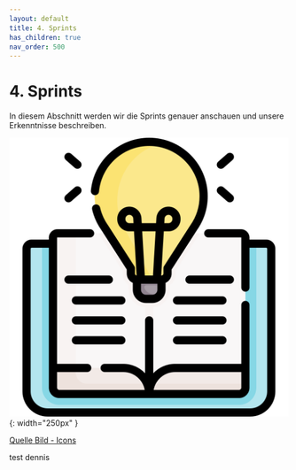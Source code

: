 ```yaml
---
layout: default
title: 4. Sprints
has_children: true
nav_order: 500
---
```


# 4. Sprints

In diesem Abschnitt werden wir die Sprints genauer anschauen und unsere Erkenntnisse beschreiben.

![Learnings](../ressources/icons/learning.png){: width="250px" }

[Quelle Bild - Icons](../anhang/quellen.html#54-icons)



test dennis
